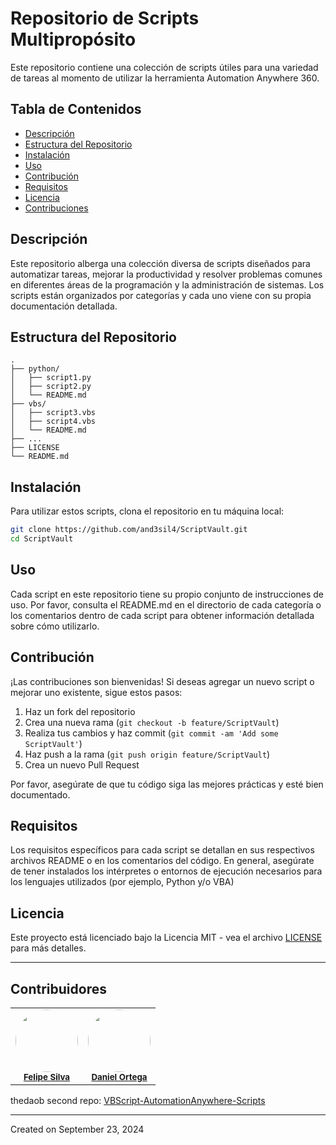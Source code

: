 # Repositorio de Scripts Multipropósito

Este repositorio contiene una colección de scripts útiles para una variedad de tareas al momento de utilizar la herramienta Automation Anywhere 360.

## Tabla de Contenidos

- [Descripción](#descripción)
- [Estructura del Repositorio](#estructura-del-repositorio)
- [Instalación](#instalación)
- [Uso](#uso)
- [Contribución](#contribución)
- [Requisitos](#requisitos)
- [Licencia](#licencia)
- [Contribuciones](#contribuidores)

## Descripción

Este repositorio alberga una colección diversa de scripts diseñados para automatizar tareas, mejorar la productividad y resolver problemas comunes en diferentes áreas de la programación y la administración de sistemas. Los scripts están organizados por categorías y cada uno viene con su propia documentación detallada.

## Estructura del Repositorio

```
.
├── python/
│   ├── script1.py
│   ├── script2.py
│   └── README.md
├── vbs/
│   ├── script3.vbs
│   ├── script4.vbs
│   └── README.md
├── ...
├── LICENSE
└── README.md
```

## Instalación

Para utilizar estos scripts, clona el repositorio en tu máquina local:

```bash
git clone https://github.com/and3sil4/ScriptVault.git
cd ScriptVault
```

## Uso

Cada script en este repositorio tiene su propio conjunto de instrucciones de uso. Por favor, consulta el README.md en el directorio de cada categoría o los comentarios dentro de cada script para obtener información detallada sobre cómo utilizarlo.

## Contribución

¡Las contribuciones son bienvenidas! Si deseas agregar un nuevo script o mejorar uno existente, sigue estos pasos:

1. Haz un fork del repositorio
2. Crea una nueva rama (`git checkout -b feature/ScriptVault`)
3. Realiza tus cambios y haz commit (`git commit -am 'Add some ScriptVault'`)
4. Haz push a la rama (`git push origin feature/ScriptVault`)
5. Crea un nuevo Pull Request

Por favor, asegúrate de que tu código siga las mejores prácticas y esté bien documentado.

## Requisitos

Los requisitos específicos para cada script se detallan en sus respectivos archivos README o en los comentarios del código. En general, asegúrate de tener instalados los intérpretes o entornos de ejecución necesarios para los lenguajes utilizados (por ejemplo, Python y/o VBA)

## Licencia

Este proyecto está licenciado bajo la Licencia MIT - vea el archivo [LICENSE](LICENSE) para más detalles.

---

## Contribuidores

<table>
  <tr>
    <td align="center">
      <a href="https://github.com/AND3SIL4">
        <img src="https://github.com/AND3SIL4.png?size=100" width="100" style="border-radius: 50%;"/>
      </a>
      <br />
      <sub><b><a href="https://github.com/AND3SIL4">Felipe Silva</a></b></sub>
    </td>
    <td align="center">
      <a href="https://github.com/thedaob">
        <img src="https://github.com/thedaob.png?size=100" width="100" style="border-radius:50%;"/>
      </a>
      <br />
      <sub><b><a href="https://github.com/thedaob">Daniel Ortega</a></b></sub>
    </td>
  </tr>
</table>

thedaob second repo: [VBScript-AutomationAnywhere-Scripts](https://github.com/Thedaob/VBScript-AutomationAnywhere-Scripts)

---

Created on September 23, 2024


